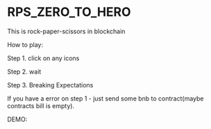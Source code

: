 
# RPS_ZERO_TO_HERO

This is rock-paper-scissors in blockchain

How to play:

Step 1. click on any icons
 
Step 2. wait

Step 3. Breaking Expectations

If you have a error on step 1 - just send some bnb to contract(maybe contracts bill is empty).

DEMO: 
